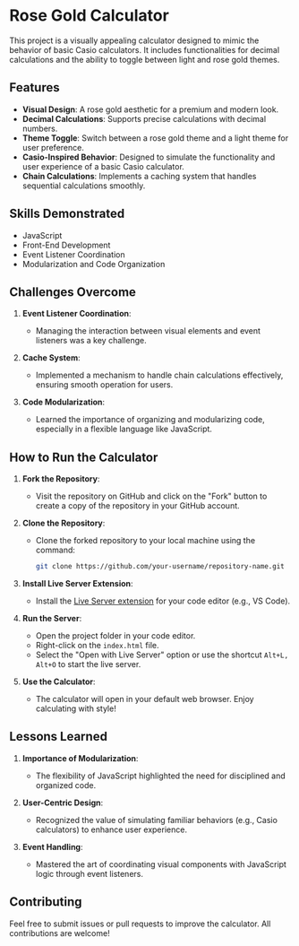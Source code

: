 # Rose Gold Calculator

This project is a visually appealing calculator designed to mimic the behavior of basic Casio calculators. It includes functionalities for decimal calculations and the ability to toggle between light and rose gold themes.

## Features

- **Visual Design**: A rose gold aesthetic for a premium and modern look.
- **Decimal Calculations**: Supports precise calculations with decimal numbers.
- **Theme Toggle**: Switch between a rose gold theme and a light theme for user preference.
- **Casio-Inspired Behavior**: Designed to simulate the functionality and user experience of a basic Casio calculator.
- **Chain Calculations**: Implements a caching system that handles sequential calculations smoothly.

## Skills Demonstrated

- JavaScript
- Front-End Development
- Event Listener Coordination
- Modularization and Code Organization

## Challenges Overcome

1. **Event Listener Coordination**:
   - Managing the interaction between visual elements and event listeners was a key challenge.

2. **Cache System**:
   - Implemented a mechanism to handle chain calculations effectively, ensuring smooth operation for users.

3. **Code Modularization**:
   - Learned the importance of organizing and modularizing code, especially in a flexible language like JavaScript.

## How to Run the Calculator

1. **Fork the Repository**:
   - Visit the repository on GitHub and click on the "Fork" button to create a copy of the repository in your GitHub account.

2. **Clone the Repository**:
   - Clone the forked repository to your local machine using the command:
     ```bash
     git clone https://github.com/your-username/repository-name.git
     ```

3. **Install Live Server Extension**:
   - Install the [Live Server extension](https://marketplace.visualstudio.com/items?itemName=ritwickdey.LiveServer) for your code editor (e.g., VS Code).

4. **Run the Server**:
   - Open the project folder in your code editor.
   - Right-click on the `index.html` file.
   - Select the "Open with Live Server" option or use the shortcut `Alt+L, Alt+O` to start the live server.

5. **Use the Calculator**:
   - The calculator will open in your default web browser. Enjoy calculating with style!

## Lessons Learned

1. **Importance of Modularization**:
   - The flexibility of JavaScript highlighted the need for disciplined and organized code.

2. **User-Centric Design**:
   - Recognized the value of simulating familiar behaviors (e.g., Casio calculators) to enhance user experience.

3. **Event Handling**:
   - Mastered the art of coordinating visual components with JavaScript logic through event listeners.

## Contributing

Feel free to submit issues or pull requests to improve the calculator. All contributions are welcome!

